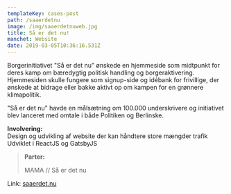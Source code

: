 ```yaml
---
templateKey: cases-post
path: /saaerdetnu
image: /img/saaerdetnuweb.jpg
title: Så er det nu!
manchet: Website
date: 2019-03-05T10:36:16.531Z
---
```

Borgerinitiativet "Så er det nu" ønskede en hjemmeside som midtpunkt for deres kamp om bæredygtig politisk handling og borgeraktivering. Hjemmesiden skulle fungere som signup-side og idébank for frivillige, der ønskede at bidrage eller bakke aktivt op om kampen for en grønnere klimapolitik. 

"Så er det nu" havde en målsætning om 100.000 underskrivere og initiativet blev lanceret med omtale i både Politiken og Berlinske.

**Involvering:** \
Design og udvikling af website der kan håndtere store mængder trafik\
Udviklet i ReactJS og GatsbyJS

> **Parter:**
>
>  MAMA // Så er det nu

Link: [saaerdet.nu](https://www.saaerdet.nu)
